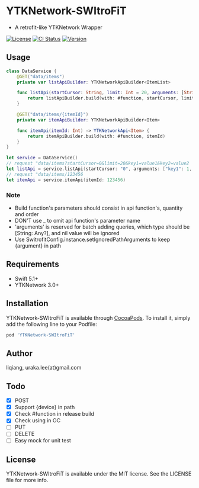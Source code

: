 # YTKNetwork-SWItroFiT
- A retrofit-like YTKNetwork Wrapper

[![License](https://img.shields.io/cocoapods/l/YTKNetwork-SWItroFiT.svg?style=flat)](https://cocoapods.org/pods/YTKNetwork-SWItroFiT)
[![CI Status](https://img.shields.io/travis/urakalee/YTKNetwork-SWItroFiT.svg?style=flat)](https://travis-ci.org/urakalee/YTKNetwork-SWItroFiT)
[![Version](https://img.shields.io/cocoapods/v/YTKNetwork-SWItroFiT.svg?style=flat)](https://cocoapods.org/pods/YTKNetwork-SWItroFiT)

## Usage
```swift
class DataService {
    @GET("data/items")
    private var listApiBuilder: YTKNetworkApiBuilder<ItemList>

    func listApi(startCursor: String, limit: Int = 20, arguments: [String: Any?]) -> YTKNetworkApi<ItemList> {
        return listApiBuilder.build(with: #function, startCursor, limit, arguments)
    }

    @GET("data/items/{itemId}")
    private var itemApiBuilder: YTKNetworkApiBuilder<Item>

    func itemApi(itemId: Int) -> YTKNetworkApi<Item> {
        return itemApiBuilder.build(with: #function, itemId)
    }
}

let service = DataService()
// request "data/items?startCursor=0&limit=20&key1=value1&key2=value2
let listApi = service.listApi(startCursor: "0", arguments: ["key1": 1, "key2": "value2", "key3": nil])
// request "data/items/123456
let itemApi = service.itemApi(itemId: 123456)

```
### Note
- Build function's parameters should consist in api function's, quantity and order
- DON'T use _ to omit api function's parameter name
- 'arguments' is reserved for batch adding queries, which type should be [String: Any?], and nil value will be ignored
- Use SwitrofitConfig.instance.setIgnoredPathArguments to keep {argument} in path

## Requirements
- Swift 5.1+
- YTKNetwork 3.0+

## Installation

YTKNetwork-SWItroFiT is available through [CocoaPods](https://cocoapods.org). To install
it, simply add the following line to your Podfile:

```ruby
pod 'YTKNetwork-SWItroFiT'
```

## Author

liqiang, uraka.lee(at)gmail.com

## Todo
- [x] POST
- [x] Support {device} in path
- [x] Check #function in release build
- [x] Check using in OC
- [ ] PUT
- [ ] DELETE
- [ ] Easy mock for unit test

## License

YTKNetwork-SWItroFiT is available under the MIT license. See the LICENSE file for more info.
